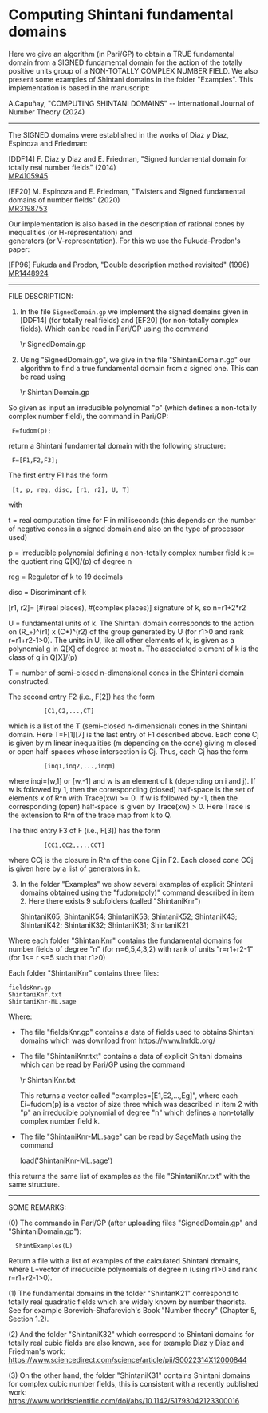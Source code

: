 # Computing Shintani fundamental domains

Here we give an algorithm (in Pari/GP) to obtain a TRUE fundamental domain from a SIGNED fundamental domain for the action of the totally positive units group of a NON-TOTALLY COMPLEX NUMBER FIELD. We also present some examples of Shintani domains in the folder "Examples". This implementation is based in the manuscript:

A.Capuñay, "COMPUTING SHINTANI DOMAINS" -- International Journal of Number Theory (2024)


----------------------------------------------------------------------------------------------------------------
The SIGNED domains were established in the works of Diaz y Diaz, Espinoza and Friedman:

[DDF14] F. Diaz y Diaz and E. Friedman, "Signed fundamental domain for totally real number fields" (2014)  
[MR4105945](https://arxiv.org/abs/1303.3989)

[EF20] M. Espinoza and E. Friedman, "Twisters and Signed fundamental domains of number fields" (2020)  
[MR3198753](https://arxiv.org/abs/1903.07089)

Our implementation is also based in the description of rational cones by inequalities (or H-representation) and    
generators (or V-representation). For this we use the Fukuda-Prodon's paper:  

[FP96] Fukuda and Prodon, "Double description method revisited" (1996)  
[MR1448924](https://link.springer.com/chapter/10.1007/3-540-61576-8_77) 
 

-----------------------------------------------------------------------------------------------------------------


FILE DESCRIPTION:


1. In the file `SignedDomain.gp` we implement the signed domains given in [DDF14] (for totally real fields) and [EF20] (for non-totally complex fields). Which can be read in Pari/GP using the command

     \r SignedDomain.gp

2. Using "SignedDomain.gp", we give in the file "ShintaniDomain.gp" our algorithm to find a true fundamental domain from a signed one. This can be read using 

     \r ShintaniDomain.gp

So given as input an irreducible polynomial "p" (which defines a non-totally complex number field), the command in Pari/GP:

     F=fudom(p);
     
return a Shintani fundamental domain with the following structure:

     F=[F1,F2,F3];
     
The first entry F1 has the form

     [t, p, reg, disc, [r1, r2], U, T]

with 

t    = real computation time for F in milliseconds (this depends on the number of negative cones in a signed domain and 
       also on the type of processor used)
       
p    = irreducible polynomial defining a non-totally complex number field k := the quotient ring Q[X]/(p) of degree n
       
reg  = Regulator of k to 19 decimals

disc = Discriminant of k

[r1, r2]= [#(real places), #(complex places)] signature of k, so n=r1+2*r2

U    = fundamental units of k. The Shintani domain corresponds to the action on (R_+)^(r1) x (C*)^(r2) of the group generated by U (for r1>0 and rank r=r1+r2-1>0). The units in U, like all other elements of k, is given as a polynomial g in Q[X] of degree at most n. The associated element of k is the class of g in Q[X]/(p)
       
T    = number of semi-closed n-dimensional cones in the Shintani domain constructed. 


The second entry F2 (i.e., F[2]) has the form

              [C1,C2,...,CT]

which is a list of the T (semi-closed n-dimensional) cones in the Shintani domain. Here T=F[1][7] is the last entry of F1  described above. Each cone Cj is given by m linear inequalities (m depending on the cone) giving m closed or open half-spaces whose intersection is Cj. Thus, each Cj has the form  

              [inq1,inq2,...,inqm]

where inqi=[w,1] or [w,-1] and w is an element of k (depending on  i and j). If w is followed by 1, then the corresponding (closed) half-space is the set of elements x of R^n with Trace(xw) >= 0. If w is followed by -1, then the corresponding (open) half-space is given by Trace(xw) > 0. Here Trace is the extension to R^n of the trace map from k to Q.

   The third entry F3 of F (i.e., F[3]) has the form  

              [CC1,CC2,...,CCT]

where CCj is the closure in R^n of the cone Cj in F2. Each closed cone CCj is given here by a list of generators in k.



3. In the folder "Examples" we show several examples of explicit Shintani domains obtained using the "fudom(poly)" command described in item 2. Here there exists 9 subfolders (called "ShintaniKnr")

   ShintaniK65; ShintaniK54; ShintaniK53; ShintaniK52; ShintaniK43; ShintaniK42; ShintaniK32; ShintaniK31; ShintaniK21
   
Where each folder "ShintaniKnr" contains the fundamental domains for number fields of degree "n" (for n=6,5,4,3,2) with rank of units "r=r1+r2-1" (for 1<= r <=5 such that r1>0)

Each folder "ShintaniKnr" contains three files:

    fieldsKnr.gp
    ShintaniKnr.txt
    ShintaniKnr-ML.sage

Where:
    
* The file "fieldsKnr.gp" contains a data of fields used to obtains Shintani domains which was download from https://www.lmfdb.org/

* The file "ShintaniKnr.txt" contains a data of explicit Shitani domains which can be read by Pari/GP using the command 

   \r ShintaniKnr.txt
   
  This returns a vector called "examples=[E1,E2,...,Eg]", where each Ei=fudom(p) is a vector of size three which was described in item 2  with "p" an irreducible polynomial of degree "n" which defines a non-totally complex number field k. 

* The file "ShintaniKnr-ML.sage" can be read by SageMath using the command 

  load('ShintaniKnr-ML.sage') 

this returns the same list of examples as the file "ShintaniKnr.txt" with the same structure.

----------------------------------------------------------------------------------------------------------------
   
SOME REMARKS: 

(0) The commando in Pari/GP (after uploading files "SignedDomain.gp" and "ShintaniDomain.gp"):

      ShintExamples(L)
    
Return a file with a list of examples of the calculated Shintani domains, where L=vector of irreducible polynomials of degree n (using r1>0 and rank r=r1+r2-1>0).

(1) The fundamental domains in the folder "ShintanK21" correspond to totally real quadratic fields which are widely known by number theorists. See for example Borevich-Shafarevich's Book "Number theory" (Chapter 5, Section 1.2).

(2) And the folder "ShintaniK32" which correspond to Shintani domains for totally real cubic fields are also known, see for example Diaz y Diaz and Friedman's work: https://www.sciencedirect.com/science/article/pii/S0022314X12000844

(3) On the other hand, the folder "ShintaniK31" contains Shintani domains for complex cubic number fields, this is consistent with a recently published work: https://www.worldscientific.com/doi/abs/10.1142/S1793042123300016

